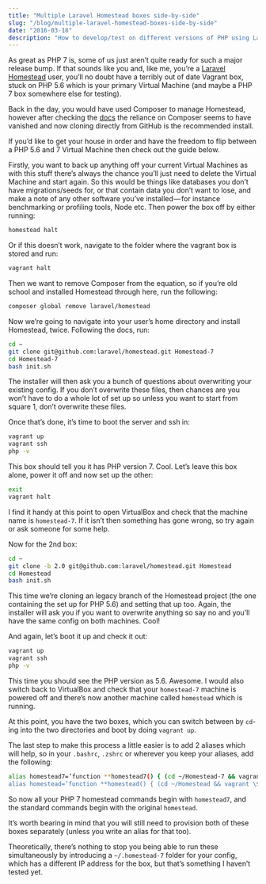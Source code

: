 ```yaml
---
title: "Multiple Laravel Homestead boxes side-by-side"
slug: "/blog/multiple-laravel-homestead-boxes-side-by-side"
date: "2016-03-18"
description: "How to develop/test on different versions of PHP using Laravel's Homestead"
---
```


As great as PHP 7 is, some of us just aren’t quite ready for such a major release bump. If that sounds like you and, like me, you’re a [Laravel Homestead](https://github.com/laravel/homestead) user, you’ll no doubt have a terribly out of date Vagrant box, stuck on PHP 5.6 which is your primary Virtual Machine (and maybe a PHP 7 box somewhere else for testing).

Back in the day, you would have used Composer to manage Homestead, however after checking the [docs](https://laravel.com/docs/5.2/homestead#installation-and-setup) the reliance on Composer seems to have vanished and now cloning directly from GitHub is the recommended install.

If you’d like to get your house in order and have the freedom to flip between a PHP 5.6 and 7 Virtual Machine then check out the guide below.

Firstly, you want to back up anything off your current Virtual Machines as with this stuff there’s always the chance you’ll just need to delete the Virtual Machine and start again. So this would be things like databases you don’t have migrations/seeds for, or that contain data you don’t want to lose, and make a note of any other software you’ve installed — for instance benchmarking or profiling tools, Node etc. Then power the box off by either running:

```bash
homestead halt
```

Or if this doesn’t work, navigate to the folder where the vagrant box is stored and run:

```bash
vagrant halt
```

Then we want to remove Composer from the equation, so if you’re old school and installed Homestead through here, run the following:

```bash
composer global remove laravel/homestead
```

Now we’re going to navigate into your user’s home directory and install Homestead, twice. Following the docs, run:

```bash
cd ~
git clone git@github.com:laravel/homestead.git Homestead-7
cd Homestead-7
bash init.sh
```

The installer will then ask you a bunch of questions about overwriting your existing config. If you don’t overwrite these files, then chances are you won’t have to do a whole lot of set up so unless you want to start from square 1, don’t overwrite these files.

Once that’s done, it’s time to boot the server and ssh in:

```bash
vagrant up
vagrant ssh
php -v
```

This box should tell you it has PHP version 7. Cool. Let’s leave this box alone, power it off and now set up the other:

```bash
exit
vagrant halt
```

I find it handy at this point to open VirtualBox and check that the machine name is `homestead-7`. If it isn’t then something has gone wrong, so try again or ask someone for some help.

Now for the 2nd box:

```bash
cd ~
git clone -b 2.0 git@github.com:laravel/homestead.git Homestead
cd Homestead
bash init.sh
```

This time we’re cloning an legacy branch of the Homestead project (the one containing the set up for PHP 5.6) and setting that up too. Again, the installer will ask you if you want to overwrite anything so say no and you’ll have the same config on both machines. Cool!

And again, let’s boot it up and check it out:

```bash
vagrant up
vagrant ssh
php -v
```

This time you should see the PHP version as 5.6. Awesome. I would also switch back to VirtualBox and check that your `homestead-7` machine is powered off and there’s now another machine called `homestead` which is running.

At this point, you have the two boxes, which you can switch between by `cd`-ing into the two directories and boot by doing `vagrant up`.

The last step to make this process a little easier is to add 2 aliases which will help, so in your `.bashrc`, `.zshrc` or wherever you keep your aliases, add the following:

```bash
alias homestead7=’function **homestead7() { (cd ~/Homestead-7 && vagrant \$\*); unset -f **homestead7; }; **homestead7'
alias homestead=’function **homestead() { (cd ~/Homestead && vagrant \$\*); unset -f **homestead; }; **homestead’
```

So now all your PHP 7 homestead commands begin with `homestead7`, and the standard commands begin with the original `homestead`.

It’s worth bearing in mind that you will still need to provision both of these boxes separately (unless you write an alias for that too).

Theoretically, there’s nothing to stop you being able to run these simultaneously by introducing a `~/.homestead-7` folder for your config, which has a different IP address for the box, but that’s something I haven’t tested yet.
